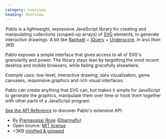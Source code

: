 ```yaml
--- 
category: overview
heading: Overview
---
```


&#8202;<span class="project-name">Pablo</span>  is a lightweight, expressive JavaScript library for creating and manipulating collections (souped-up arrays) of [SVG][svg] elements, to generate interactive drawings. A bit like [Raphaël][raphael] + [jQuery][jquery] + [Underscore][_]. _In less than 3KB._

Pablo exposes a simple interface that gives access to all of SVG's granularity and power. The library stays lean by targetting the most recent desktop and mobile browsers, while failing gracefully elsewhere.

_Example uses:_ low-level, interactive drawing, data visualisation, game canvases, responsive graphics and rich visual interfaces.

Pablo can create anything that SVG can, but makes it simple for JavaScript to generate the graphics, manipulate them over time or hook them together with other parts of a JavaScript program.

[See the API Reference][reference] to discover Pablo's extensive API.

* By [Premasagar Rose][prem] ([Dharmafly][df])
* Open source: [MIT license][mit]
* &lt;3KB [minified & gzipped][pablo-min]


[prem]: http://premasagar.com
[df]: http://dharmafly.com
[mit]: http://opensource.org/licenses/mit-license.php
[svg]: https://developer.mozilla.org/en/SVG
[pablo-min]: https://github.com/downloads/dharmafly/pablo/pablo.min.js
[raphael]: http://raphaeljs.com
[jquery]: http://jquery.com
[_]: http://documentcloud.github.com/underscore/
[reference]: http://pablojs.com/reference/